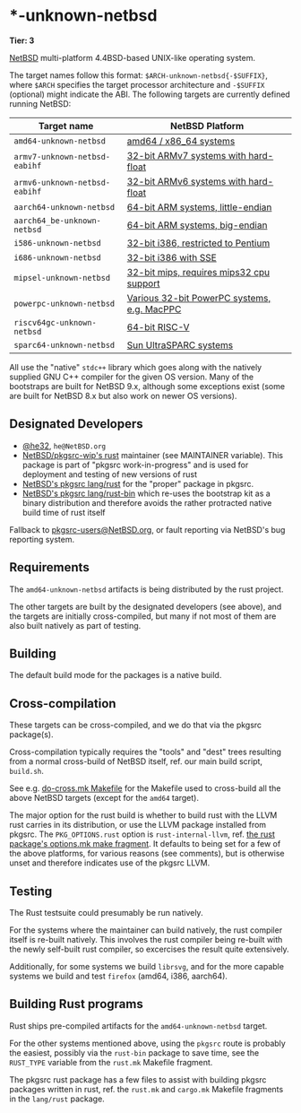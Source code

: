 # \*-unknown-netbsd

**Tier: 3**

[NetBSD] multi-platform 4.4BSD-based UNIX-like operating system.

[NetBSD]: https://www.NetBSD.org/

The target names follow this format: `$ARCH-unknown-netbsd{-$SUFFIX}`,
where `$ARCH` specifies the target processor architecture and
`-$SUFFIX` (optional) might indicate the ABI. The following targets
are currently defined running NetBSD:

|          Target name           | NetBSD Platform |
|--------------------------------|-----------------|
| `amd64-unknown-netbsd`         | [amd64 / x86_64 systems](https://wiki.netbsd.org/ports/amd64/) |
| `armv7-unknown-netbsd-eabihf`  | [32-bit ARMv7 systems with hard-float](https://wiki.netbsd.org/ports/evbarm/) |
| `armv6-unknown-netbsd-eabihf`  | [32-bit ARMv6 systems with hard-float](https://wiki.netbsd.org/ports/evbarm/) |
| `aarch64-unknown-netbsd`       | [64-bit ARM systems, little-endian](https://wiki.netbsd.org/ports/evbarm/) |
| `aarch64_be-unknown-netbsd`    | [64-bit ARM systems, big-endian](https://wiki.netbsd.org/ports/evbarm/) |
| `i586-unknown-netbsd`          | [32-bit i386, restricted to Pentium](https://wiki.netbsd.org/ports/i386/) |
| `i686-unknown-netbsd`          | [32-bit i386 with SSE](https://wiki.netbsd.org/ports/i386/) |
| `mipsel-unknown-netbsd`        | [32-bit mips, requires mips32 cpu support](https://wiki.netbsd.org/ports/evbmips/) |
| `powerpc-unknown-netbsd`       | [Various 32-bit PowerPC systems, e.g. MacPPC](https://wiki.netbsd.org/ports/macppc/) |
| `riscv64gc-unknown-netbsd`     | [64-bit RISC-V](https://wiki.netbsd.org/ports/riscv/)
| `sparc64-unknown-netbsd`       | [Sun UltraSPARC systems](https://wiki.netbsd.org/ports/sparc64/) |

All use the "native" `stdc++` library which goes along with the natively
supplied GNU C++ compiler for the given OS version.  Many of the bootstraps
are built for NetBSD 9.x, although some exceptions exist (some
are built for NetBSD 8.x but also work on newer OS versions).


## Designated Developers

- [@he32](https://github.com/he32), `he@NetBSD.org`
- [NetBSD/pkgsrc-wip's rust](https://github.com/NetBSD/pkgsrc-wip/blob/master/rust/Makefile) maintainer (see MAINTAINER variable). This package is part of "pkgsrc work-in-progress" and is used for deployment and testing of new versions of rust
- [NetBSD's pkgsrc lang/rust](https://github.com/NetBSD/pkgsrc/tree/trunk/lang/rust) for the "proper" package in pkgsrc.
- [NetBSD's pkgsrc lang/rust-bin](https://github.com/NetBSD/pkgsrc/tree/trunk/lang/rust-bin) which re-uses the bootstrap kit as a binary distribution and therefore avoids the rather protracted native build time of rust itself

Fallback to pkgsrc-users@NetBSD.org, or fault reporting via NetBSD's
bug reporting system.

## Requirements

The `amd64-unknown-netbsd` artifacts is being distributed by the
rust project.

The other targets are built by the designated developers (see above),
and the targets are initially cross-compiled, but many if not most
of them are also built natively as part of testing.


## Building

The default build mode for the packages is a native build.


## Cross-compilation

These targets can be cross-compiled, and we do that via the pkgsrc
package(s).

Cross-compilation typically requires the "tools" and "dest" trees
resulting from a normal cross-build of NetBSD itself, ref. our main
build script, `build.sh`.

See e.g. [do-cross.mk
Makefile](https://github.com/NetBSD/pkgsrc/tree/trunk/lang/rust/do-cross.mk)
for the Makefile used to cross-build all the above NetBSD targets
(except for the `amd64` target).

The major option for the rust build is whether to build rust with
the LLVM rust carries in its distribution, or use the LLVM package
installed from pkgsrc.  The `PKG_OPTIONS.rust` option is
`rust-internal-llvm`, ref.  [the rust package's options.mk make
fragment](https://github.com/NetBSD/pkgsrc/blob/trunk/lang/rust/options.mk).
It defaults to being set for a few of the above platforms, for
various reasons (see comments), but is otherwise unset and therefore
indicates use of the pkgsrc LLVM.


## Testing

The Rust testsuite could presumably be run natively.

For the systems where the maintainer can build natively, the rust
compiler itself is re-built natively.  This involves the rust compiler
being re-built with the newly self-built rust compiler, so excercises
the result quite extensively.

Additionally, for some systems we build `librsvg`, and for the more
capable systems we build and test `firefox` (amd64, i386, aarch64).


## Building Rust programs

Rust ships pre-compiled artifacts for the `amd64-unknown-netbsd`
target.

For the other systems mentioned above, using the `pkgsrc` route is
probably the easiest, possibly via the `rust-bin` package to save
time, see the `RUST_TYPE` variable from the `rust.mk` Makefile
fragment.

The pkgsrc rust package has a few files to assist with building
pkgsrc packages written in rust, ref. the `rust.mk` and `cargo.mk`
Makefile fragments in the `lang/rust` package.

